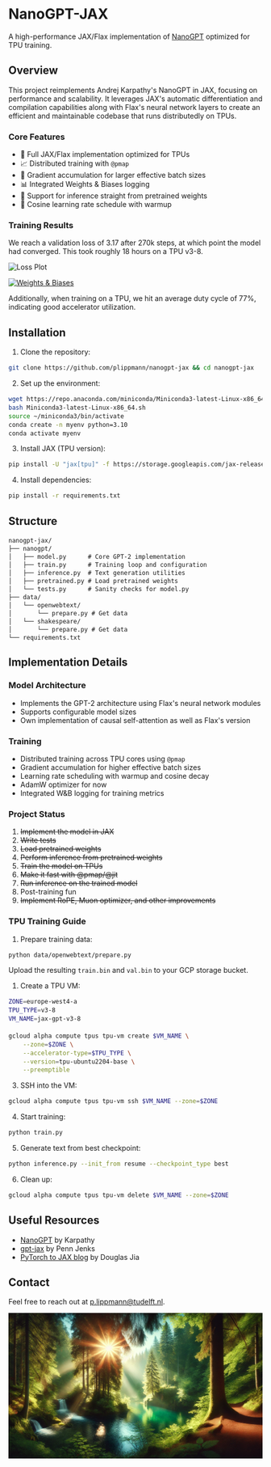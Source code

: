 # NanoGPT-JAX

A high-performance JAX/Flax implementation of [NanoGPT](https://github.com/karpathy/nanoGPT) optimized for TPU training.

## Overview

This project reimplements Andrej Karpathy's NanoGPT in JAX, focusing on performance and scalability. It leverages JAX's automatic differentiation and compilation capabilities along with Flax's neural network layers to create an efficient and maintainable codebase that runs distributedly on TPUs.

### Core Features
- 🚀 Full JAX/Flax implementation optimized for TPUs
- 📈 Distributed training with `@pmap`
- 🔄 Gradient accumulation for larger effective batch sizes
- 📊 Integrated Weights & Biases logging
- 💾 Support for inference straight from pretrained weights
- 🎯 Cosine learning rate schedule with warmup

### Training Results
We reach a validation loss of 3.17 after 270k steps, at which point the model had converged. This took roughly 18 hours on a TPU v3-8.

![Loss Plot](assets/loss.svg)

[![Weights & Biases](https://img.shields.io/badge/WandB-Logs-yellow?logo=wandb)](https://wandb.ai/teateam/nanogpt-jax/runs/sw0gw8vk?nw=dg8746gjz4)

Additionally, when training on a TPU, we hit an average duty cycle of 77%, indicating good accelerator utilization.

## Installation

1. Clone the repository:
```bash
git clone https://github.com/plippmann/nanogpt-jax && cd nanogpt-jax
```

2. Set up the environment:
```bash
wget https://repo.anaconda.com/miniconda/Miniconda3-latest-Linux-x86_64.sh
bash Miniconda3-latest-Linux-x86_64.sh
source ~/miniconda3/bin/activate
conda create -n myenv python=3.10
conda activate myenv
```

3. Install JAX (TPU version):
```bash
pip install -U "jax[tpu]" -f https://storage.googleapis.com/jax-releases/libtpu_releases.html
```

4. Install dependencies:
```bash
pip install -r requirements.txt
```

## Structure
```
nanogpt-jax/
├── nanogpt/
│   ├── model.py      # Core GPT-2 implementation
│   ├── train.py      # Training loop and configuration
│   ├── inference.py  # Text generation utilities
│   ├── pretrained.py # Load pretrained weights
│   └── tests.py      # Sanity checks for model.py
├── data/
│   └── openwebtext/
│       └── prepare.py # Get data
│   └── shakespeare/
│       └── prepare.py # Get data
└── requirements.txt
```

## Implementation Details

### Model Architecture
- Implements the GPT-2 architecture using Flax's neural network modules
- Supports configurable model sizes
- Own implementation of causal self-attention as well as Flax's version

### Training
- Distributed training across TPU cores using `@pmap`
- Gradient accumulation for higher effective batch sizes
- Learning rate scheduling with warmup and cosine decay
- AdamW optimizer for now
- Integrated W&B logging for training metrics

### Project Status
1. ~~Implement the model in JAX~~
2. ~~Write tests~~
3. ~~Load pretrained weights~~
4. ~~Perform inference from pretrained weights~~
5. ~~Train the model on TPUs~~
6. ~~Make it fast with @pmap/@jit~~
7. ~~Run inference on the trained model~~
8. Post-training fun
9. ~~Implement RoPE, Muon optimizer, and other improvements~~

### TPU Training Guide

1. Prepare training data:
```bash
python data/openwebtext/prepare.py
```
Upload the resulting `train.bin` and `val.bin` to your GCP storage bucket.

1. Create a TPU VM:
```bash
ZONE=europe-west4-a
TPU_TYPE=v3-8
VM_NAME=jax-gpt-v3-8

gcloud alpha compute tpus tpu-vm create $VM_NAME \
    --zone=$ZONE \
    --accelerator-type=$TPU_TYPE \
    --version=tpu-ubuntu2204-base \
    --preemptible
```

3. SSH into the VM:
```bash
gcloud alpha compute tpus tpu-vm ssh $VM_NAME --zone=$ZONE
```

4. Start training:
```bash
python train.py
```

5. Generate text from best checkpoint:
```bash
python inference.py --init_from resume --checkpoint_type best
```

6. Clean up:
```bash
gcloud alpha compute tpus tpu-vm delete $VM_NAME --zone=$ZONE
```

## Useful Resources
- [NanoGPT](https://github.com/karpathy/nanoGPT/tree/master) by Karpathy
- [gpt-jax](https://github.com/jenkspt/gpt-jax/tree/main) by Penn Jenks
- [PyTorch to JAX blog](https://github.com/ROCm/rocm-blogs/tree/release/blogs/artificial-intelligence/nanoGPT-JAX) by Douglas Jia

## Contact
Feel free to reach out at [p.lippmann@tudelft.nl](mailto:p.lippmann@tudelft.nl).

![Trees](assets/landscape.png)